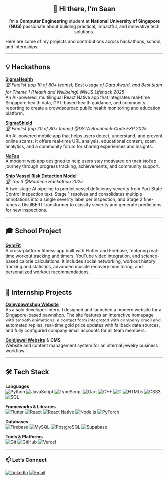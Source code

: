 <h2 align="center">👋 Hi there, I’m Sean</h2>

<p align="center">
I’m a <b>Computer Engineering</b> student at <b>National University of Singapore (NUS)</b> passionate about building practical, impactful, and innovative tech solutions.  
</p>

Here are some of my projects and contributions across hackathons, school, and internships:

---

## 💡 Hackathons  

[**SigmaHealth**](https://github.com/clemenong1/SigmaHealth)  
*🏆 Finalist (top 10 of 60+ teams), Best Usage of Data Award, and Best team for Theme 1 (Health and Wellbeing) @NUS Lifehack 2025*  
An AI-powered, multilingual React Native app that integrates real-time Singapore health data, GPT-based health guidance, and community reporting to create a crowdsourced public health monitoring and education platform. 

[**SigmaShield**](https://github.com/Path-yang/DSTA-Code-Exp-2025)  
*🏆 Finalist (top 20 of 80+ teams) @DSTA Brainhack-Code EXP 2025*  
An AI-powered mobile app that helps users detect, understand, and prevent online scams. It offers real-time URL analysis, educational content, scam analytics, and a community forum for sharing experiences and insights. 

[**NoFap**](https://github.com/Path-yang/Hackomania_2025)  
A modern web app designed to help users stay motivated on their NoFap journey through progress tracking, achievements, and community support. 

[**Ship Vessel Risk Detection Model**](https://github.com/Path-yang/Maritime-Hackathon-2025)  
*🏆 Top 3 @Maritime Hackathon 2025*  
A two-stage AI pipeline to predict vessel deficiency severity from Port State Control inspection text. Stage 1 resolves and consolidates multiple annotations into a single severity label per inspection, and Stage 2 fine-tunes a DistilBERT transformer to classify severity and generate predictions for new inspections.

---

## 🎓 School Project  

[**GymFit**](https://github.com/WangZX2001/GymFit)  
A cross-platform fitness app built with Flutter and Firebase, featuring real-time workout tracking and timers, YouTube video integration, and science-based calorie calculations. It includes social networking, workout history tracking and statistics, advanced muscle recovery monitoring, and personalized workout recommendations.

---

## 💼 Internship Projects  

[**Oxleypawnshop Website**](https://oxleypawnshop.com)  
As a solo developer intern, I designed and launched a modern website for a Singapore-based pawnshop. The site features an interactive homepage with smooth animations, a contact form integrated with company email and automated replies, real-time gold price updates with fallback data sources, and fully configured company email accounts for all team members.  

[**Goldjewel Website**](https://goldjewel.sg) & **CMS**  
Website and content management system for an internal jewelry business workflow.  

---

## 🛠 Tech Stack  

**Languages**  
![Python](https://img.shields.io/badge/Python-3776AB?style=for-the-badge&logo=python&logoColor=white) ![JavaScript](https://img.shields.io/badge/JavaScript-F7DF1E?style=for-the-badge&logo=javascript&logoColor=black) ![TypeScript](https://img.shields.io/badge/TypeScript-3178C6?style=for-the-badge&logo=typescript&logoColor=white) ![Dart](https://img.shields.io/badge/Dart-0175C2?style=for-the-badge&logo=dart&logoColor=white) ![C++](https://img.shields.io/badge/C++-00599C?style=for-the-badge&logo=c%2b%2b&logoColor=white) ![C](https://img.shields.io/badge/C-A8B9CC?style=for-the-badge&logo=c&logoColor=black) ![HTML5](https://img.shields.io/badge/HTML5-E34F26?style=for-the-badge&logo=html5&logoColor=white) ![CSS3](https://img.shields.io/badge/CSS3-1572B6?style=for-the-badge&logo=css3&logoColor=white) ![SQL](https://img.shields.io/badge/SQL-336791?style=for-the-badge&logo=postgresql&logoColor=white)  

**Frameworks & Libraries**  
![Flutter](https://img.shields.io/badge/Flutter-02569B?style=for-the-badge&logo=flutter&logoColor=white) ![React](https://img.shields.io/badge/react-%2320232a.svg?style=for-the-badge&logo=react&logoColor=%2361DAFB) ![React Native](https://img.shields.io/badge/react_native-%2320232a.svg?style=for-the-badge&logo=react&logoColor=%2361DAFB) ![Node.js](https://img.shields.io/badge/Node.js-339933?style=for-the-badge&logo=node.js&logoColor=white) ![PyTorch](https://img.shields.io/badge/PyTorch-EE4C2C?style=for-the-badge&logo=pytorch&logoColor=white)  

**Databases**  
![Firebase](https://img.shields.io/badge/Firebase-FFCA28?style=for-the-badge&logo=firebase&logoColor=black) ![MySQL](https://img.shields.io/badge/MySQL-4479A1?style=for-the-badge&logo=mysql&logoColor=white) ![PostgreSQL](https://img.shields.io/badge/PostgreSQL-336791?style=for-the-badge&logo=postgresql&logoColor=white) ![Supabase](https://img.shields.io/badge/Supabase-3ECF8E?style=for-the-badge&logo=supabase&logoColor=white)  

**Tools & Platforms**  
![Git](https://img.shields.io/badge/Git-F05032?style=for-the-badge&logo=git&logoColor=white) ![GitHub](https://img.shields.io/badge/GitHub-181717?style=for-the-badge&logo=github&logoColor=white) ![Vercel](https://img.shields.io/badge/Vercel-000000?style=for-the-badge&logo=vercel&logoColor=white)   

---

<h3>📫 Let’s Connect</h3>  

[![LinkedIn](https://img.shields.io/badge/LinkedIn-0077B5?style=for-the-badge&logo=linkedin&logoColor=white)](https://www.linkedin.com/in/lee-su-kiat-sean-19211a33b) [![Email](https://img.shields.io/badge/Email-D14836?style=for-the-badge&logo=gmail&logoColor=white)](mailto:seanleesukiat@gmail.com)
